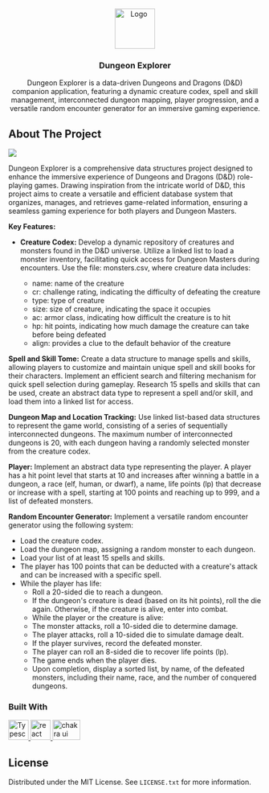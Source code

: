 <!-- Improved compatibility of back to top link: See: https://github.com/othneildrew/Best-README-Template/pull/73 -->

<a name="readme-top"></a>

<!--
*** Thanks for checking out the Best-README-Template. If you have a suggestion
*** that would make this better, please fork the repo and create a pull request
*** or simply open an issue with the tag "enhancement".
*** Don't forget to give the project a star!
*** Thanks again! Now go create something AMAZING! :D
-->

<!-- PROJECT SHIELDS -->
<!--
*** I'm using markdown "reference style" links for readability.
*** Reference links are enclosed in brackets [ ] instead of parentheses ( ).
*** See the bottom of this document for the declaration of the reference variables
*** for contributors-url, forks-url, etc. This is an optional, concise syntax you may use.
*** https://www.markdownguide.org/basic-syntax/#reference-style-links
-->

<!-- PROJECT LOGO -->
<br />
<div align="center">
  <a href="https://github.com/Jose-AE/dungeon-explorer">
    <img src="https://static.thenounproject.com/png/4213462-200.png" alt="Logo" width="80" height="80">
  </a>
<h3 align="center">Dungeon Explorer</h3>

  <p align="center">
    Dungeon Explorer is a data-driven Dungeons and Dragons (D&D) companion application, featuring a dynamic creature codex, spell and skill management, interconnected dungeon mapping, player progression, and a versatile random encounter generator for an immersive gaming experience.
    
  </p>
</div>

<!-- ABOUT THE PROJECT -->

## About The Project

<img src="https://i.imgur.com/jJJ9cUT.png" />


Dungeon Explorer is a comprehensive data structures project designed to enhance the immersive experience of Dungeons and Dragons (D&D) role-playing games. Drawing inspiration from the intricate world of D&D, this project aims to create a versatile and efficient database system that organizes, manages, and retrieves game-related information, ensuring a seamless gaming experience for both players and Dungeon Masters.

**Key Features:**
- **Creature Codex:**
Develop a dynamic repository of creatures and monsters found in the D&D universe. Utilize a linked list to load a monster inventory, facilitating quick access for Dungeon Masters during encounters. Use the file: monsters.csv, where creature data includes:

  - name: name of the creature
  - cr: challenge rating, indicating the difficulty of defeating the creature
  - type: type of creature
  - size: size of creature, indicating the space it occupies
  - ac: armor class, indicating how difficult the creature is to hit
  - hp: hit points, indicating how much damage the creature can take before being defeated
  - align: provides a clue to the default behavior of the creature


**Spell and Skill Tome:**
Create a data structure to manage spells and skills, allowing players to customize and maintain unique spell and skill books for their characters. Implement an efficient search and filtering mechanism for quick spell selection during gameplay. Research 15 spells and skills that can be used, create an abstract data type to represent a spell and/or skill, and load them into a linked list for access.

**Dungeon Map and Location Tracking:**
Use linked list-based data structures to represent the game world, consisting of a series of sequentially interconnected dungeons. The maximum number of interconnected dungeons is 20, with each dungeon having a randomly selected monster from the creature codex.

**Player:**
Implement an abstract data type representing the player. A player has a hit point level that starts at 10 and increases after winning a battle in a dungeon, a race (elf, human, or dwarf), a name, life points (lp) that decrease or increase with a spell, starting at 100 points and reaching up to 999, and a list of defeated monsters.

**Random Encounter Generator:**
Implement a versatile random encounter generator using the following system:

- Load the creature codex.
- Load the dungeon map, assigning a random monster to each dungeon.
- Load your list of at least 15 spells and skills.
- The player has 100 points that can be deducted with a creature's attack and can be increased with a specific spell.
- While the player has life:
  - Roll a 20-sided die to reach a dungeon.
  - If the dungeon's creature is dead (based on its hit points), roll the die again. Otherwise, if the creature is alive, enter into combat.
  - While the player or the creature is alive:
  - The monster attacks, roll a 10-sided die to determine damage.
  - The player attacks, roll a 10-sided die to simulate damage dealt.
  - If the player survives, record the defeated monster.
  - The player can roll an 8-sided die to recover life points (lp).
  - The game ends when the player dies.
  - Upon completion, display a sorted list, by name, of the defeated monsters, including their name, race, and the number of conquered dungeons.


### Built With

<a href="https://cmake.org/" target="_blank" rel="noreferrer"> <img src="https://cmake.org/wp-content/uploads/2023/08/CMake-Mark.svg" alt="Typescript" width="40" height="40"/> </a>
<a href="https://www.w3schools.com/cpp/" target="_blank" rel="noreferrer"> <img src="https://camo.githubusercontent.com/f7f24086498ff611c5d0346259cc1cd6bbb757fdd3da2b33debc8724b8d6f558/68747470733a2f2f75706c6f61642e77696b696d656469612e6f72672f77696b6970656469612f636f6d6d6f6e732f312f31382f49534f5f432532422532425f4c6f676f2e737667" alt="react" width="40" height="40"/> </a>
<a href="https://www.wxwidgets.org/" target="_blank" rel="noreferrer"> <img src="https://upload.wikimedia.org/wikipedia/commons/thumb/b/bb/WxWidgets.svg/192px-WxWidgets.svg.png" alt="chakra ui" width="55" height="40"/> </a>




<!-- LICENSE -->

## License

Distributed under the MIT License. See `LICENSE.txt` for more information.


